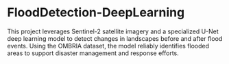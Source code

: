 # FloodDetection-DeepLearning
This project leverages Sentinel-2 satellite imagery and a specialized U-Net deep learning model to detect changes in landscapes before and after flood events. Using the OMBRIA dataset, the model reliably identifies flooded areas to support disaster management and response efforts.
